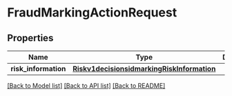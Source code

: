 # FraudMarkingActionRequest

## Properties
Name | Type | Description | Notes
------------ | ------------- | ------------- | -------------
**risk_information** | [**Riskv1decisionsidmarkingRiskInformation**](Riskv1decisionsidmarkingRiskInformation.md) |  | [optional] 

[[Back to Model list]](../README.md#documentation-for-models) [[Back to API list]](../README.md#documentation-for-api-endpoints) [[Back to README]](../README.md)


